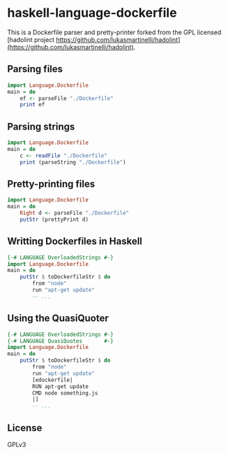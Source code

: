# haskell-language-dockerfile
This is a Dockerfile parser and pretty-printer forked from the GPL licensed
[hadolint project https://github.com/lukasmartinelli/hadolint](https://github.com/lukasmartinelli/hadolint).

## Parsing files
```haskell
import Language.Dockerfile
main = do
    ef <- parseFile "./Dockerfile"
    print ef
```

## Parsing strings
```haskell
import Language.Dockerfile
main = do
    c <- readFile "./Dockerfile"
    print (parseString "./Dockerfile")
```

## Pretty-printing files
```haskell
import Language.Dockerfile
main = do
    Right d <- parseFile "./Dockerfile"
    putStr (prettyPrint d)
```

## Writting Dockerfiles in Haskell
```haskell
{-# LANGUAGE OverloadedStrings #-}
import Language.Dockerfile
main = do
    putStr $ toDockerfileStr $ do
        from "node"
        run "apt-get update"
        -- ...
```

## Using the QuasiQuoter
```haskell
{-# LANGUAGE OverloadedStrings #-}
{-# LANGUAGE QuasiQuotes       #-}
import Language.Dockerfile
main = do
    putStr $ toDockerfileStr $ do
        from "node"
        run "apt-get update"
        [edockerfile|
        RUN apt-get update
        CMD node something.js
        |]
        -- ...
```

## License
GPLv3

